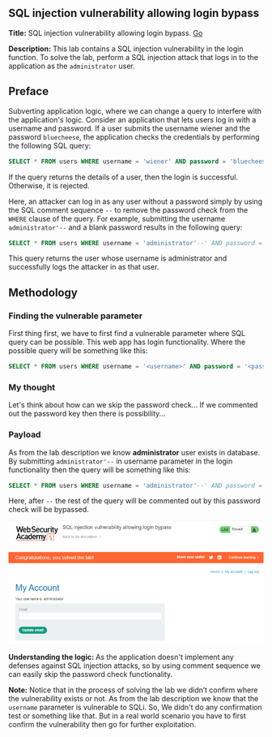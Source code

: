 ## SQL injection vulnerability allowing login bypass
**Title:** SQL injection vulnerability allowing login bypass. [Go](https://portswigger.net/web-security/sql-injection/lab-login-bypass)

**Description:** This lab contains a SQL injection vulnerability in the login function. To solve the lab, perform a SQL injection attack that logs in to the application as the  `administrator`  user.

## Preface
Subverting application logic, where we can change a query to interfere with the application's logic. Consider an application that lets users log in with a username and password. If a user submits the username wiener and the password `bluecheese`, the application checks the credentials by performing the following SQL query:
```sql
SELECT * FROM users WHERE username = 'wiener' AND password = 'bluecheese'
```
If the query returns the details of a user, then the login is successful. Otherwise, it is rejected.

Here, an attacker can log in as any user without a password simply by using the SQL comment sequence `--` to remove the password check from the `WHERE` clause of the query. For example, submitting the username `administrator'--` and a blank password results in the following query:
```sql
SELECT * FROM users WHERE username = 'administrator'--' AND password = ''
```
This query returns the user whose username is administrator and successfully logs the attacker in as that user.

## Methodology
### Finding the vulnerable parameter
First thing first, we have to first find a vulnerable parameter where SQL query can be possible. This web app has login functionality. Where the possible query will be something like this:
```sql
SELECT * FROM users WHERE username = '<username>' AND password = '<password>'
```
### My thought
Let's think about how can we skip the password check... If we commented out the password key then there is  possibility...

### Payload
As from the lab description we know __administrator__ user exists in database. By submitting `administrator'--` in username parameter in the login functionality then  the query will be something like this:
```sql
SELECT * FROM users WHERE username = 'administrator'--' AND password = '<password>'
```
Here, after  `--`  the rest of the query will be commented out by this password check will be bypassed.

![poc_subverting_application_logic.png](../images/subverting_application_logic.png)

**Understanding the logic:** As the application doesn't implement any defenses against SQL injection attacks, so by using comment sequence we can easily skip the password check functionality.

 **Note:**
Notice that in the process of solving the lab we didn’t confirm where the vulnerability exists or not. As from the lab description we know that the `username` parameter is vulnerable to SQLi. So, We didn't do any confirmation test or something like that. But in a real world scenario you have to first confirm the vulnerability then go for further exploitation.
